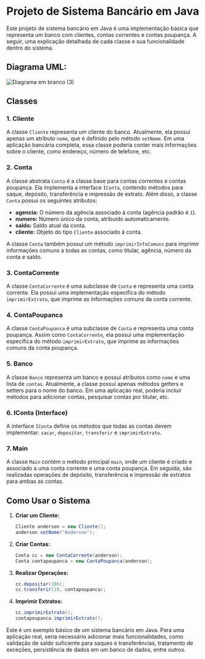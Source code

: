 # Projeto de Sistema Bancário em Java

Este projeto de sistema bancário em Java é uma implementação básica que representa um banco com clientes, contas correntes e contas poupança. A seguir, uma explicação detalhada de cada classe e sua funcionalidade dentro do sistema.

## Diagrama UML:
![Diagrama em branco (3)](https://github.com/euuhebert/Conta-Bancaria/assets/112333883/0ecaf3e6-30ab-47b4-8b44-fe11ca665fd6)


## Classes

### 1. Cliente

A classe `Cliente` representa um cliente do banco. Atualmente, ela possui apenas um atributo `nome`, que é definido pelo método `setNome`. Em uma aplicação bancária completa, essa classe poderia conter mais informações sobre o cliente, como endereço, número de telefone, etc.

### 2. Conta

A classe abstrata `Conta` é a classe base para contas correntes e contas poupança. Ela implementa a interface `IConta`, contendo métodos para saque, depósito, transferência e impressão de extrato. Além disso, a classe `Conta` possui os seguintes atributos:

- **agencia:** O número da agência associado à conta (agência padrão é `1`).
- **numero:** Número único da conta, atribuído automaticamente.
- **saldo:** Saldo atual da conta.
- **cliente:** Objeto do tipo `Cliente` associado à conta.

A classe `Conta` também possui um método `imprimirInfoComuns` para imprimir informações comuns a todas as contas, como titular, agência, número da conta e saldo.

### 3. ContaCorrente

A classe `ContaCorrente` é uma subclasse de `Conta` e representa uma conta corrente. Ela possui uma implementação específica do método `imprimirExtrato`, que imprime as informações comuns da conta corrente.

### 4. ContaPoupanca

A classe `ContaPoupanca` é uma subclasse de `Conta` e representa uma conta poupança. Assim como `ContaCorrente`, ela possui uma implementação específica do método `imprimirExtrato`, que imprime as informações comuns da conta poupança.

### 5. Banco

A classe `Banco` representa um banco e possui atributos como `nome` e uma lista de `contas`. Atualmente, a classe possui apenas métodos getters e setters para o nome do banco. Em uma aplicação real, poderia incluir métodos para adicionar contas, pesquisar contas por titular, etc.

### 6. IConta (Interface)

A interface `IConta` define os métodos que todas as contas devem implementar: `sacar`, `depositar`, `transferir` e `imprimirExtrato`.

### 7. Main

A classe `Main` contém o método principal `main`, onde um cliente é criado e associado a uma conta corrente e uma conta poupança. Em seguida, são realizadas operações de depósito, transferência e impressão de extratos para ambas as contas.

## Como Usar o Sistema

1. **Criar um Cliente:**
   ```java
   Cliente anderson = new Cliente();
   anderson.setNome("Anderson");
   ```

2. **Criar Contas:**
   ```java
   Conta cc = new ContaCorrente(anderson);
   Conta contapoupanca = new ContaPoupanca(anderson);
   ```

3. **Realizar Operações:**
   ```java
   cc.depositar(100);
   cc.transferir(10, contapoupanca);
   ```

4. **Imprimir Extratos:**
   ```java
   cc.imprimirExtrato();
   contapoupanca.imprimirExtrato();
   ```

Este é um exemplo básico de um sistema bancário em Java. Para uma aplicação real, seria necessário adicionar mais funcionalidades, como validação de saldo suficiente para saques e transferências, tratamento de exceções, persistência de dados em um banco de dados, entre outros.
